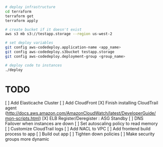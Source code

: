 
```sh
# deploy infrastructure
cd terraform
terraform get
terraform apply

# create bucket if it doesn't exist
aws s3 mb s3://testapp.storage --region us-west-2

# set deploy variables
git config aws-codedeploy.application-name <app_name>
git config aws-codedeploy.s3bucket testapp.storage
git config aws-codedeploy.deployment-group <group_name>

# deploy code to instances
./deploy
```

# TODO

[ ] Add Elasticache Cluster
[ ] Add CloudFront
[X] Finish installing CloudTrail agent (http://docs.aws.amazon.com/AmazonCloudWatch/latest/DeveloperGuide/mon-scripts.html)
[X] ELB Register/Deregister : ASG Standby
[ ] DNS Failover when instances are down
[ ] Set autoscaling policy to read memory
[ ] Customize CloudTrail logs
[ ] Add NACL to VPC
[ ] Add frontend build process to app
[ ] Build out app
[ ] Tighten down policies
[ ] Make security groups more dynamic
